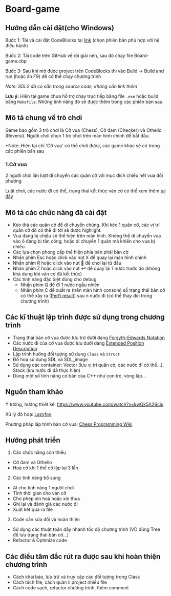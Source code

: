 # Board-game
## Hướng dẫn cài đặt(cho Windows)

Bước 1: Tải và cài đặt CodeBlocks tại [link](http://www.codeblocks.org/downloads/binaries/) (chọn phiên bản phù hợp với hệ điều hành)

Bước 2: Tải code trên GitHub về rồi giải nén, sau đó chạy file Board-game.cbp

Bước 3: Sau khi mở được project trên CodeBlocks thì vào Build -> Build and run (hoặc ấn F9) để có thể chạy chương trình

  *Note: SDL2 đã có sẵn trong source code, không cần link thêm*
  
**Lưu ý:** Hiện tại game chưa hỗ trợ chạy trực tiếp bằng file `.exe` hoặc build bằng `Makefile`. Những tính năng đó sẽ được thêm trong các phiên bản sau. 

## Mô tả chung về trò chơi

Game bao gồm 3 trò chơi là Cờ vua (Chess), Cờ đam (Checker) và Othello (Reversi). Người chơi chọn 1 trò chơi trên màn hình chính để bắt đầu.

  *Note: Hiện tại chỉ 'Cờ vua' có thể chơi được, các game khác sẽ có trong các phiên bản sau
  
### 1.Cờ vua

2 người chơi lần lượt di chuyển các quân cờ với mục đích chiếu hết vua đối phương

Luật chơi, các nước đi có thể, trạng thái kết thúc ván cờ có thể xem thêm [tại đây](https://www.chess.com/vi/cach-choi-co-vua)

## Mô tả các chức năng đã cài đặt

- Kéo thả các quân cờ để di chuyển chúng. Khi kéo 1 quân cờ, các vị trí quân cờ đó có thể đi tới sẽ được highlight.
- Vua đang bị chiếu sẽ thể hiện trên màn hinh. Không thể di chuyển vua vào ô đang bị tấn công, hoặc di chuyển 1 quân mà khiến cho vua bị chiếu.
- Các lựa chọn phong cấp thể hiện phía bên phải bàn cờ
- Nhấn phím Esc hoặc click vào nút X để quay lại màn hình chính
- Nhấn phím R hoặc click vào nút :arrows_counterclockwise: để chơi lại từ đầu
- Nhấn phím Z hoặc click vào nút :leftwards_arrow_with_hook: để quay lại 1 nước trước đó (không khả dụng khi ván cờ đã kết thúc)
- Các tính năng đặc biệt dùng cho debug
  - Nhấn phím Q để đi 1 nước ngẫu nhiên
  - Nhấn phím C để xuất ra (trên màn hình console) số trạng thái bàn cờ có thể xảy ra ([Perft result](https://www.chessprogramming.org/Perft_Results)) sau n nước đi (có thể thay đỏi trong chương trình)

## Các kĩ thuật lập trình được sử dụng trong chương trình

- Trạng thái bàn cờ vua được lưu trữ dưới dạng [Forsyth-Edwards Notation](https://www.chessprogramming.org/Forsyth-Edwards_Notation)
- Các nước đi của cờ vua được lưu dưới dạng [Extended Position Description](https://www.chessprogramming.org/Extended_Position_Description)
- Lập trình hướng đối tượng sử dụng `Class` và `Struct`
- Đồ hoạ sử dụng SDL và SDL_image
- Sử dụng các container: Vector (lưu vị trí quân cờ, các nước đi có thể...), Stack (lưu nước đi đã thực hiện)
- Dùng một số tính năng cơ bản của C++ như con trỏ, vòng lặp...

## Nguồn tham khảo

Ý tưởng, hướng thiết kế: https://www.youtube.com/watch?v=kwQk5A26cis

Xử lý đò hoạ: [Lazyfoo](https://lazyfoo.net/tutorials/SDL/index.php)

Phương pháp lập trình bàn cờ vua: [Chess Programming Wiki](https://www.chessprogramming.org)

## Hướng phát triển
1. Các chức năng còn thiếu
- Cờ đam và Othello
- Hoà cờ khi 1 thế cờ lặp lại 3 lần

2. Các tính năng bổ sung
- AI cho tính năng 1 người chơi
- Tính thời gian cho ván cờ
- Cho phép xin hoà hoặc xin thua
- Ghi lại và đánh giá các nước đi
- Xuất kết quả ra file

3. Code cần sửa đổi và hoàn thiện
- Sử dụng các thuật toán đẩy nhanh tốc độ chương trình (VD dùng Tree để lưu trạng thái bàn cờ...)
- Refactor & Optimize code

## Các điều tâm đắc rút ra được sau khi hoàn thiện chương trình
- Cách khai báo, lưu trữ và truy cập các đối tượng trong Class
- Cách tách file, cách quản lí project nhiều file
- Cách code sạch, refactor chương trình, thêm comment

